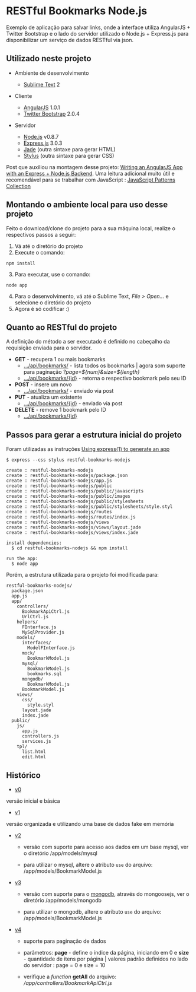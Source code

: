 RESTful Bookmarks Node.js
=================================

Exemplo de aplicação para salvar links, onde a interface utiliza AngularJS + Twitter Bootstrap e o lado do servidor utilizado o Node.js + Express.js para disponibilizar um serviço de dados RESTful via json.


Utilizado neste projeto
-----------------------

* Ambiente de desenvolvimento
  * [Sublime Text](http://www.sublimetext.com/) 2

* Cliente
  * [AngularJS](http://angularjs.org/) 1.0.1
  * [Twitter Bootstrap](twitter.github.com/bootstrap) 2.0.4

* Servidor
  * [Node.js](http://nodejs.org/) v0.8.7
  * [Express.js](http://expressjs.com/) 3.0.3
  * [Jade](http://jade-lang.com/) (outra sintaxe para gerar HTML)
  * [Stylus](http://learnboost.github.com/stylus/) (outra sintaxe para gerar CSS)

Post que auxiliou na montagem desse projeto: [Writing an AngularJS App with an Express + Node.js Backend](http://briantford.com/blog/angular-express.html). Uma leitura adicional muito útil e recomendável para se trabalhar com JavaScript : [JavaScript Patterns Collection](http://shichuan.github.com/javascript-patterns/)
  

Montando o ambiente local para uso desse projeto
------------------------------------------------

Feito o download/clone do projeto para a sua máquina local, realize o respectivos passos a seguir:

1. Vá até o diretório do projeto
2. Execute o comando:

  `npm install`

3. Para executar, use o comando:

  `node app`

4. Para o desenvolvimento, vá até o Sublime Text, *File > Open...* e selecione o diretório do projeto
5. Agora é só codificar :)


Quanto ao RESTful do projeto
----------------------------
A definição do método a ser executado é definido no cabeçalho da requisição enviada para o servidor.

* **GET** - recupera 1 ou mais bookmarks
  * [.../api/bookmarks/]() - lista todos os bookmarks | agora som suporte para paginação *?page=${num}&size=${length}*
  * [.../api/bookmarks/{id}]() - retorna o respectivo bookmark pelo seu ID
* **POST** - insere um novo
  * [.../api/bookmarks/]() - enviado via post
* **PUT** - atualiza um existente
  * [.../api/bookmarks/{id}]() - enviado via post 
* **DELETE** - remove 1 bookmark pelo ID
  * [.../api/bookmarks/{id}]() 


Passos para gerar a estrutura inicial do projeto
------------------------------------------------

Foram utilizadas as instruções [Using express(1) to generate an app](http://expressjs.com/guide.html#executable)

<pre><code>$ express --css stylus restful-bookmarks-nodejs

create : restful-bookmarks-nodejs
create : restful-bookmarks-nodejs/package.json
create : restful-bookmarks-nodejs/app.js
create : restful-bookmarks-nodejs/public
create : restful-bookmarks-nodejs/public/javascripts
create : restful-bookmarks-nodejs/public/images
create : restful-bookmarks-nodejs/public/stylesheets
create : restful-bookmarks-nodejs/public/stylesheets/style.styl
create : restful-bookmarks-nodejs/routes
create : restful-bookmarks-nodejs/routes/index.js
create : restful-bookmarks-nodejs/views
create : restful-bookmarks-nodejs/views/layout.jade
create : restful-bookmarks-nodejs/views/index.jade

install dependencies:
  $ cd restful-bookmarks-nodejs && npm install

run the app:
  $ node app</code></pre>

Porém, a estrutura utilizada para o projeto foi modificada para:

<pre><code>restful-bookmarks-nodejs/
  package.json
  app.js
  app/
    controllers/
      BookmarkApiCtrl.js
      UrlCtrl.js  
    helpers/
      FInterface.js
      MySqlProvider.js
    models/
      interfaces/
        ModelFInterface.js
      mock/
        BookmarkModel.js
      mysql/
        BookmarkModel.js
        bookmarks.sql
      mongodb/
        BookmarkModel.js
      BookmarkModel.js
    views/
      css/
        style.styl
      layout.jade
      index.jade
  public/
    js/
      app.js
      controllers.js
      services.js
    tpl/
      list.html
      edit.html</code></pre>


Histórico
----------------------------

* [v0](https://github.com/erkobridee/restful-bookmarks-nodejs/tree/v0)

versão inicial e básica

* [v1](https://github.com/erkobridee/restful-bookmarks-nodejs/tree/v1)

versão organizada e utilizando uma base de dados fake em memória

* [v2](https://github.com/erkobridee/restful-bookmarks-nodejs/tree/v2)

  * versão com suporte para acesso aos dados em um base mysql, ver o diretório /app/models/mysql

  * para utilizar o mysql, altere o atributo `use` do arquivo: /app/models/BookmarkModel.js

* [v3](https://github.com/erkobridee/restful-bookmarks-nodejs/tree/v3)

  * versão com suporte para o [mongodb](http://www.mongodb.org/), através do mongoosejs, ver o diretório /app/models/mongodb

  * para utilizar o mongodb, altere o atributo `use` do arquivo: /app/models/BookmarkModel.js

* [v4](https://github.com/erkobridee/restful-bookmarks-nodejs/tree/v4)

  * suporte para paginação de dados

  * parâmetros: **page** - define o índice da página, iniciando em 0 e **size** - quantidade de itens por página | valores padrão definidos no lado do servidor : page = 0 e size = 10
  
  * verifique a *function* **getAll** do arquivo: */app/controllers/BookmarkApiCtrl.js*


